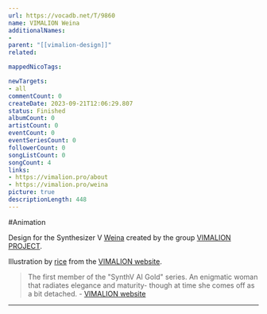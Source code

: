 ```yaml
---
url: https://vocadb.net/T/9860
name: VIMALION Weina
additionalNames: 
- 
parent: "[[vimalion-design]]"
related:

mappedNicoTags:

newTargets:
- all
commentCount: 0
createDate: 2023-09-21T12:06:29.807
status: Finished
albumCount: 0
artistCount: 0
eventCount: 0
eventSeriesCount: 0
followerCount: 0
songListCount: 0
songCount: 4
links: 
- https://vimalion.pro/about
- https://vimalion.pro/weina
picture: true
descriptionLength: 448
---
```


#Animation

Design for the Synthesizer V [Weina](https://vocadb.net/Ar/76161) created by the group [VIMALION PROJECT](https://vocadb.net/Ar/110180).

Illustration by [rice](https://vocadb.net/Ar/69939) from the [VIMALION website](https://vimalion.pro/).

> The first member of the "SynthV AI Gold" series. An enigmatic woman that radiates elegance and maturity- though at time she comes off as a bit detached. 
\- [VIMALION website](https://vimalion.pro/weina)

---

